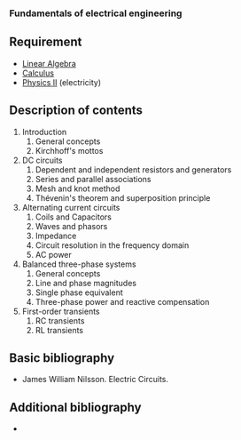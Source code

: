 ### Fundamentals of electrical engineering

## Requirement

- [Linear Algebra](../block1/linear_algebra.md)
- [Calculus](../block1/calculus.md)
- [Physics II](physics_ii.md) (electricity)

## Description of contents

1. Introduction
    1.  General concepts
    2.  Kirchhoff's mottos
2. DC circuits
    1.  Dependent and independent resistors and generators
    2.  Series and parallel associations
    3.  Mesh and knot method
    4.  Thévenin's theorem and superposition principle
3. Alternating current circuits
    1.  Coils and Capacitors
    2.  Waves and phasors
    3.  Impedance
    4.  Circuit resolution in the frequency domain
    5.  AC power
4. Balanced three-phase systems
    1.  General concepts
    2.  Line and phase magnitudes
    3.  Single phase equivalent
    4.  Three-phase power and reactive compensation
5. First-order transients
    1. RC transients
    2. RL transients

## Basic bibliography

- James William Nilsson. Electric Circuits.

## Additional bibliography

-